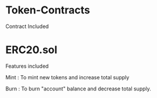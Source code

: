 # Token-Contracts

Contract Included

# ERC20.sol

Features included

Mint : To mint new tokens and increase total supply

Burn : To burn "account" balance and decrease total supply.
